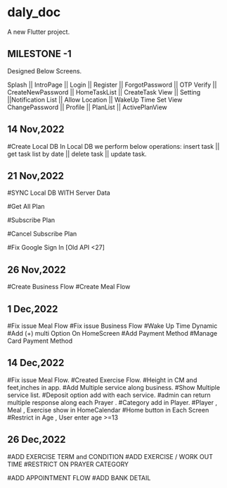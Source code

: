 # daly_doc

A new Flutter project.

## MILESTONE -1

Designed Below Screens.

Splash || IntroPage || Login || Register || ForgotPassword || OTP Verify || CreateNewPassword ||
HomeTaskList || CreateTask View || Setting ||Notification List || Allow Location || WakeUp Time Set View
ChangePassword || Profile || PlanList || ActivePlanView

## 14 Nov,2022

#Create Local DB
In Local DB we perform below operations:
insert task || get task list by date || delete task || update task.

## 21 Nov,2022

#SYNC Local DB WITH Server Data

#Get All Plan

#Subscribe Plan

#Cancel Subscribe Plan

#Fix Google Sign In [Old API <27]

## 26 Nov,2022

#Create Business Flow
#Create Meal Flow

## 1 Dec,2022

#Fix issue Meal Flow
#Fix issue Business Flow
#Wake Up Time Dynamic
#Add (+) multi Option On HomeScreen
#Add Payment Method
#Manage Card Payment Method

## 14 Dec,2022

#Fix issue Meal Flow.
#Created Exercise Flow.
#Height in CM and feet,inches in app.
#Add Multiple service along business.
#Show Multiple service list.
#Deposit option add with each service.
#admin can return multiple response along each Prayer .
#Category add in Player.
#Player , Meal , Exercise show in HomeCalendar
#Home button in Each Screen
#Restrict in Age , User enter age >=13



## 26 Dec,2022

#ADD EXERCISE TERM and CONDITION 
#ADD EXERCISE / WORK OUT TIME 
#RESTRICT ON PRAYER CATEGORY

#ADD APPOINTMENT FLOW
#ADD BANK DETAIL
